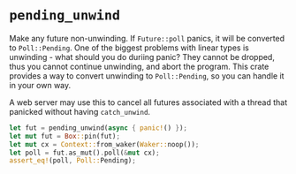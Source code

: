 # `pending_unwind`

Make any future non-unwinding. If `Future::poll` panics, it will be converted to `Poll::Pending`. One of the biggest problems with linear types is unwinding - what should you do duriing panic? They cannot be dropped, thus you cannot continue unwinding, and abort the program. This crate provides a way to convert unwinding to `Poll::Pending`, so you can handle it in your own way.

A web server may use this to cancel all futures associated with a thread that panicked without having `catch_unwind`.

```rust
let fut = pending_unwind(async { panic!() });
let mut fut = Box::pin(fut);
let mut cx = Context::from_waker(Waker::noop());
let poll = fut.as_mut().poll(&mut cx);
assert_eq!(poll, Poll::Pending);
```

